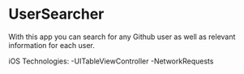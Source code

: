 # UserSearcher
With this app you can search for any Github user as well as relevant information for each user. 

iOS Technologies: 
-UITableViewController
-NetworkRequests

